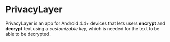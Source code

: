 # PrivacyLayer
PrivacyLayer is an app for Android 4.4+ devices that lets users **encrypt** and **decrypt** text using a _customizable key_, which is needed for the text to be able to be decrypted.

